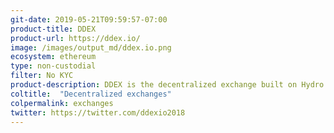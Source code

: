 ```yaml
---
git-date: 2019-05-21T09:59:57-07:00
product-title: DDEX
product-url: https://ddex.io/
image: /images/output_md/ddex.io.png
ecosystem: ethereum
type: non-custodial
filter: No KYC
product-description: DDEX is the decentralized exchange built on Hydro Protocol technology, offering real-time order matching with secure on-chain settlement. [Interview with Tian Li, co-founder of DDEX exchange](/ddex).
coltitle:  "Decentralized exchanges"
colpermalink: exchanges
twitter: https://twitter.com/ddexio2018
---
```

